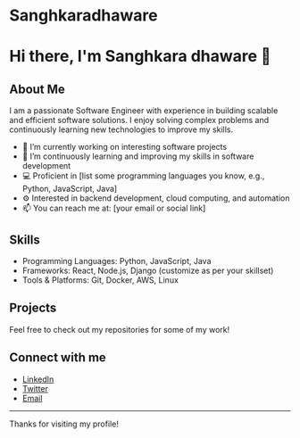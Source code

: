 # Sanghkaradhaware
# Hi there, I'm Sanghkara dhaware 👋

## About Me
I am a passionate Software Engineer with experience in building scalable and efficient software solutions. I enjoy solving complex problems and continuously learning new technologies to improve my skills.

- 🔭 I’m currently working on interesting software projects
- 🌱 I’m continuously learning and improving my skills in software development
- 💻 Proficient in [list some programming languages you know, e.g., Python, JavaScript, Java]
- ⚙️ Interested in backend development, cloud computing, and automation
- 📫 You can reach me at: [your email or social link]

## Skills
- Programming Languages: Python, JavaScript, Java
- Frameworks: React, Node.js, Django (customize as per your skillset)
- Tools & Platforms: Git, Docker, AWS, Linux

## Projects
Feel free to check out my repositories for some of my work!

## Connect with me
- [LinkedIn](https://www.linkedin.com/in/sanghkaradhaware26)  
- [Twitter](https://twitter.com/sanghkaradhaware26)  
- [Email](mailto:your.email@example.com)

---

Thanks for visiting my profile!
